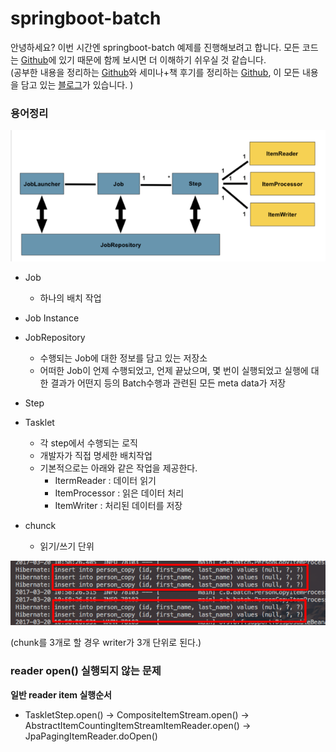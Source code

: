 # springboot-batch

안녕하세요? 이번 시간엔 springboot-batch 예제를 진행해보려고 합니다. 모든 코드는 [Github](https://github.com/jojoldu/blog-code/tree/master/springboot-batch)에 있기 때문에 함께 보시면 더 이해하기 쉬우실 것 같습니다.  
(공부한 내용을 정리하는 [Github](https://github.com/jojoldu/blog-code)와 세미나+책 후기를 정리하는 [Github](https://github.com/jojoldu/review), 이 모든 내용을 담고 있는 [블로그](http://jojoldu.tistory.com/)가 있습니다. )<br/>

### 용어정리

![Batch 구조](./images/batch구조.png)

* Job
  * 하나의 배치 작업
* Job Instance
* JobRepository
  * 수행되는 Job에 대한 정보를 담고 있는 저장소
  * 어떠한 Job이 언제 수행되었고, 언제 끝났으며, 몇 번이 실행되었고 실행에 대한 결과가 어떤지 등의 Batch수행과 관련된 모든 meta data가 저장

* Step

* Tasklet
  * 각 step에서 수행되는 로직
  * 개발자가 직접 명세한 배치작업
  * 기본적으로는 아래와 같은 작업을 제공한다.
    * ItermReader : 데이터 읽기
    * ItemProcessor : 읽은 데이터 처리
    * ItemWriter : 처리된 데이터를 저장

* chunck
  * 읽기/쓰기 단위

![chunk](./images/chunk쓰기.png)

(chunk를 3개로 할 경우 writer가 3개 단위로 된다.)  


### reader open() 실행되지 않는 문제
**일반 reader item 실행순서**  

* TaskletStep.open() -> CompositeItemStream.open() -> AbstractItemCountingItemStreamItemReader.open() -> JpaPagingItemReader.doOpen()
